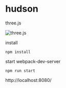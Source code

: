 # hudson

three.js

![three.js](https://github.com/ryunosuke0922/hudson/blob/images/tmp/img_01.png)

install

```terminal
npm install
```

start webpack-dev-server

```terminal
npm run start
```

http://localhost:8080/
